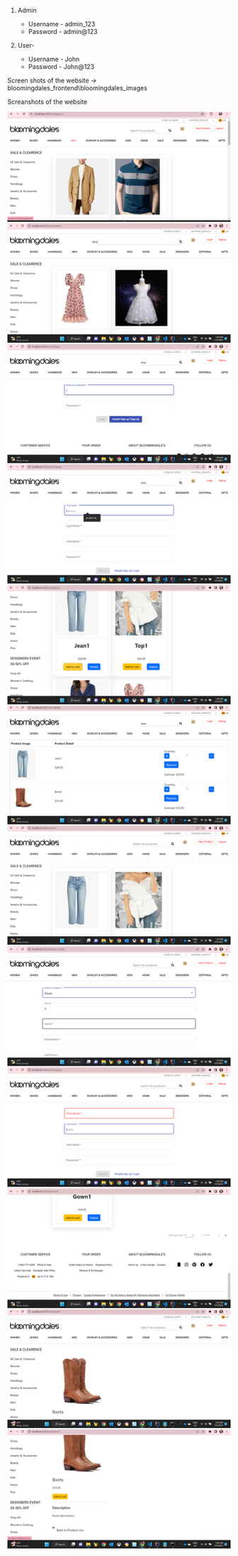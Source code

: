 1. Admin
    - Username - admin_123
    - Password  - admin@123

2. User-
    - Username - John
    - Password  - John@123


Screen shots of the website -> bloomingdales_frontend\bloomingdales_images

Screanshots of the website

![](https://github.com/DilshanaRanawake/Bloomingdales-frontend/blob/master/bloomingdales_images/blomingdale1.png)
![](https://github.com/DilshanaRanawake/Bloomingdales-frontend/blob/master/bloomingdales_images/blomingdale2.png)
![](https://github.com/DilshanaRanawake/Bloomingdales-frontend/blob/master/bloomingdales_images/blomingdale3.png)
![](https://github.com/DilshanaRanawake/Bloomingdales-frontend/blob/master/bloomingdales_images/blomingdale4.png)
![](https://github.com/DilshanaRanawake/Bloomingdales-frontend/blob/master/bloomingdales_images/blomingdale5.png)
![](https://github.com/DilshanaRanawake/Bloomingdales-frontend/blob/master/bloomingdales_images/blomingdale6.png)
![](https://github.com/DilshanaRanawake/Bloomingdales-frontend/blob/master/bloomingdales_images/blomingdale7.png)
![](https://github.com/DilshanaRanawake/Bloomingdales-frontend/blob/master/bloomingdales_images/blomingdale8.png)
![](https://github.com/DilshanaRanawake/Bloomingdales-frontend/blob/master/bloomingdales_images/blomingdale9.png)
![](https://github.com/DilshanaRanawake/Bloomingdales-frontend/blob/master/bloomingdales_images/blomingdale10.png)
![](https://github.com/DilshanaRanawake/Bloomingdales-frontend/blob/master/bloomingdales_images/blomingdale11.png)
![](https://github.com/DilshanaRanawake/Bloomingdales-frontend/blob/master/bloomingdales_images/blomingdale12.png)
